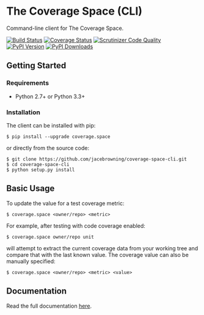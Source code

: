 # The Coverage Space (CLI)

Command-line client for The Coverage Space.

[![Build Status](http://img.shields.io/travis/jacebrowning/coverage-space-cli/develop.svg)](https://travis-ci.org/jacebrowning/coverage-space-cli)
[![Coverage Status](http://img.shields.io/coveralls/jacebrowning/coverage-space-cli/develop.svg)](https://coveralls.io/r/jacebrowning/coverage-space-cli)
[![Scrutinizer Code Quality](http://img.shields.io/scrutinizer/g/jacebrowning/coverage-space-cli.svg)](https://scrutinizer-ci.com/g/jacebrowning/coverage-space-cli/?branch=develop)
[![PyPI Version](http://img.shields.io/pypi/v/coverage.space.svg)](https://pypi.python.org/pypi/coverage.space)
[![PyPI Downloads](http://img.shields.io/pypi/dm/coverage.space.svg)](https://pypi.python.org/pypi/coverage.space)

## Getting Started

### Requirements

* Python 2.7+ or Python 3.3+

### Installation

The client can be installed with pip:

```
$ pip install --upgrade coverage.space
```

or directly from the source code:

```
$ git clone https://github.com/jacebrowning/coverage-space-cli.git
$ cd coverage-space-cli
$ python setup.py install
```

## Basic Usage

To update the value for a test coverage metric:

```
$ coverage.space <owner/repo> <metric>
```

For example, after testing with code coverage enabled:

```
$ coverage.space owner/repo unit
```

will attempt to extract the current coverage data from your working tree and compare that with the last known value. The coverage value can also be manually specified:

```
$ coverage.space <owner/repo> <metric> <value>
```

## Documentation

Read the full documentation [here](http://coverage.space/client/).
